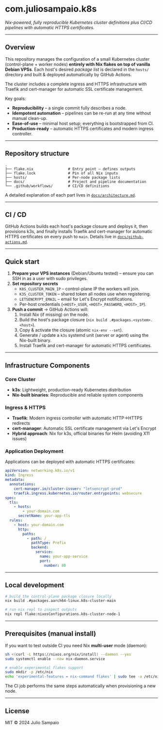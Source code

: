 # com.juliosampaio.k8s

_Nix-powered, fully reproducible Kubernetes cluster definitions plus CI/CD pipelines with automatic HTTPS certificates._

---

## Overview

This repository manages the configuration of a small Kubernetes cluster (control-plane + worker nodes) **entirely with Nix flakes on top of vanilla Debian VPSs**. Each host's desired _package list_ is declared in the `hosts/` directory and built & deployed automatically by GitHub Actions.

The cluster includes a complete ingress and HTTPS infrastructure with Traefik and cert-manager for automatic SSL certificate management.

Key goals:

- **Reproducibility** – a single commit fully describes a node.
- **Idempotent automation** – pipelines can be re-run at any time without manual clean-up.
- **Ease-of-use** – minimal host setup; everything is bootstrapped from CI.
- **Production-ready** – automatic HTTPS certificates and modern ingress controller.

---

## Repository structure

```
.
├── flake.nix                # Entry point – defines outputs
├── flake.lock               # Pin of all Nix inputs
├── hosts/                   # Per-node package lists
├── docs/                    # Project and pipeline documentation
└── .github/workflows/       # CI/CD definitions
```

A detailed explanation of each part lives in [`docs/architecture.md`](docs/architecture.md).

---

## CI / CD

GitHub Actions builds each host's package closure and deploys it, then provisions k3s, and finally installs Traefik and cert-manager for automatic HTTPS certificates on every push to `main`. Details live in [`docs/github-actions.md`](docs/github-actions.md).

---

## Quick start

1. **Prepare your VPS instances** (Debian/Ubuntu tested) – ensure you can SSH in as a user with sudo privileges.
2. **Set repository secrets**
   - `K8S_CLUSTER_MAIN_IP` – control-plane IP the workers will join.
   - `K3S_CLUSTER_TOKEN` – shared token all nodes use when registering.
   - `LETSENCRYPT_EMAIL` – email for Let's Encrypt notifications.
   - Per-host credentials (`<HOST>_USER`, `<HOST>_PASSWORD`, `<HOST>_IP`).
3. **Push a commit** → GitHub Actions will:
   1. Install Nix (if missing) on the node.
   2. Build the host's package closure (`nix build .#packages.<system>.<host>`).
   3. Copy & activate the closure (atomic `nix-env --set`).
   4. Generate / update a `k3s` systemd unit (server or agent) using the Nix-built binary.
   5. Install Traefik and cert-manager for automatic HTTPS certificates.

---

## Infrastructure Components

### Core Cluster

- **k3s**: Lightweight, production-ready Kubernetes distribution
- **Nix-built binaries**: Reproducible and reliable system components

### Ingress & HTTPS

- **Traefik**: Modern ingress controller with automatic HTTP→HTTPS redirects
- **cert-manager**: Automatic SSL certificate management via Let's Encrypt
- **Hybrid approach**: Nix for k3s, official binaries for Helm (avoiding X11 issues)

### Application Deployment

Applications can be deployed with automatic HTTPS certificates:

```yaml
apiVersion: networking.k8s.io/v1
kind: Ingress
metadata:
  annotations:
    cert-manager.io/cluster-issuer: "letsencrypt-prod"
    traefik.ingress.kubernetes.io/router.entrypoints: websecure
spec:
  tls:
    - hosts:
        - your-domain.com
      secretName: your-app-tls
  rules:
    - host: your-domain.com
      http:
        paths:
          - path: /
            pathType: Prefix
            backend:
              service:
                name: your-app-service
                port:
                  number: 80
```

---

## Local development

```bash
# build the control-plane package closure locally
nix build .#packages.aarch64-linux.k8s-cluster-main

# run nix repl to inspect outputs
nix repl flake:nixosConfigurations.k8s-cluster-node-1
```

---

## Prerequisites (manual install)

If you want to test outside CI you need Nix **multi-user** mode (daemon):

```bash
sh <(curl -L https://nixos.org/nix/install) --daemon --yes
sudo systemctl enable --now nix-daemon.service

# enable experimental flakes support
sudo mkdir -p /etc/nix
echo 'experimental-features = nix-command flakes' | sudo tee -a /etc/nix/nix.conf
```

The CI job performs the same steps automatically when provisioning a new node.

---

## License

MIT © 2024 Julio Sampaio
